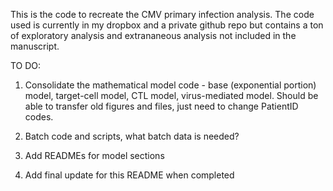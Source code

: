 This is the code to recreate the CMV primary infection analysis. The code used is currently in my dropbox and a private github repo but contains a ton of exploratory analysis and extrananeous analysis not included in the manuscript.

TO DO:
1. Consolidate the mathematical model code - base (exponential portion) model, target-cell model, CTL model, virus-mediated model. Should be able to transfer old figures and files, just need to change PatientID codes.

2. Batch code and scripts, what batch data is needed?

3. Add READMEs for model sections

4. Add final update for this README when completed 
